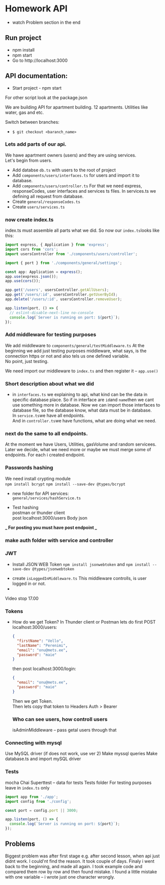 # Homework API

- watch Problem section in the end

## Run project

- npm install
- npm start
- Go to http://localhost:3000

## API documentation:

- Start project - npm start

For other script look at the package.json

We are building API for apartment building. 12 apartments.
Utilities like water, gas and etc.

Switch between branches:

- `$ git checkout <baranch_name>`

### Lets add parts of our api.

We hawe apartment owners (users) and they are using services.  
Let's begin from users.

- Add databse `db.ts` with users to the root of project
- Add `components/users/interfaces.ts` for users and import it to database.
- Add `components/users/controller.ts`
  For that we need express, responseCodes, user interfaces and services ts files. In services.ts we defining all request from database.
- Create `general/responseCodes.ts`
- Create `users/services.ts`

### now create index.ts

index.ts must assemble all parts what we did.
So now our `index.ts`looks like this:

```javascript
import express, { Application } from 'express';
import cors from 'cors';
import usersController from './components/users/controller';

import { port } from './components/general/settings';

const app: Application = express();
app.use(express.json());
app.use(cors());

app.get('/users', usersController.getAllUsers);
app.get('/users/:id', usersController.getUserById);
app.delete('/users/:id', usersController.removeUser);

app.listen(port, () => {
  // eslint-disable-next-line no-console
  console.log(`Server is running on port: ${port}`);
});
```

### Add middleware for testing purposes

We add middleware to `components/general/testMiddleware.ts`
At the beginning we add just testing purposes middleware, what says, is the connection https or not and also tels us one defined variable.  
No point, just testing.

We need import our middleware to `index.ts` and then register it – `app.use()`

### Short description about what we did

- in `interfaces.ts` we explaining to api, what kind can be the data in specific database place. So if in interface are `id`and `name`then we cant use something more in database. Now we can import those interfaces to database file, so the database know, what data must be in database.  
  In `service.ts`we have all endpoints.  
  And in `controller.ts`we have functions, what are doing what we need.

### next do the same to all endpoints.

At the moment we have Users, Utilities, gasVolume and random servicees.  
Later we decide, what we need more or maybe we must merge some of endpoints.
For each i created endpoint.

### Passwords hashing

We need install crypting module  
`npm install bcrypt`
`npm install --save-dev @types/bcrypt`

- new folder for API services:  
  `general/services/hashService.ts`

- Test hashing  
  postman or thunder client  
  post
  localhost:3000/users
  Body
  json

**_ For posting you must have post endpoint _**

### make auth folder with service and controller

### JWT

- Install JSON WEB Token `npm install jsonwebtoken` and `npm install --save-dev @types/jsonwebtoken`

* create `isLoggedInMiddleware.ts`
  This middleware controlls, is user logged in or not.
*

Video stop 17.00

### Tokens

- How do we get Token?
  In Thunder client or Postman lets do first POST  
   localhost:3000/users:

  ```json
  {
    "firstName": "Vello",
    "lastName": "Perenimi",
    "email": "onu@mets.ee",
    "password": "maie"
  }
  ```

  then post localhost:3000/login:

  ```JSON
  {
    "email": "onu@mets.ee",
    "password": "maie"
  }
  ```

  Then we get Token.  
   Then lets copy that token to Headers Auth > Bearer

  ### Who can see users, how controll users

  isAdminMiddleware – pass getal users through that

### Connecting with mysql

Use MySQL driver (if does not work, use ver 2)
Make myssql queries
Make database.ts and import mySQL driver

### Tests

mocha
Chai
Superttest – data for tests
Tests folder
For testing purposes leave in `index.ts` only

```javascript
import app from './app';
import config from './config';

const port = config.port || 3000;

app.listen(port, () => {
  console.log(`Server is running on port: ${port}`);
});
```

## Problems

Biggest problem was after first stage e.g. after second lesson, when api just didnt work. I could'nt find the reason. It took couple of days. Finaly i went back to the beginning, and made all again. I took example code and compared them row by row and then found mistake. I found a little mistake with one variable – i wrote just one character wrongly.
